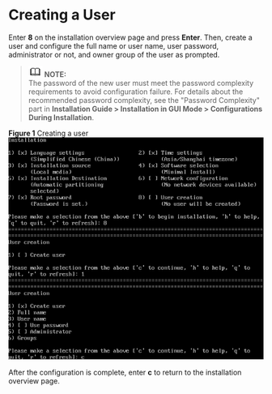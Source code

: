 # Creating a User<a name="EN-US_TOPIC_0214071114"></a>

Enter  **8**  on the installation overview page and press  **Enter**. Then, create a user and configure the full name or user name, user password, administrator or not, and owner group of the user as prompted.

>![](public_sys-resources/icon-note.gif) **NOTE:**   
>The password of the new user must meet the password complexity requirements to avoid configuration failure. For details about the recommended password complexity, see the "Password Complexity" part in  **Installation Guide \> Installation in GUI Mode \> Configurations During Installation**.  

**Figure  1**  Creating a user<a name="en-us_topic_0155778954_en-us_topic_0151920811_f125c609b7ef6419a8b412d185f727a6b"></a>  
![](figures/creating-a-user-1.png "creating-a-user-1")

After the configuration is complete, enter  **c**  to return to the installation overview page.

